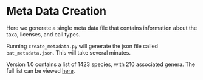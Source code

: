# Meta Data Creation

Here we generate a single meta data file that contains information about the taxa, licenses, and call types.  

Running `create_metadata.py` will generate the json file called `bat_metadata.json`. This will take several minutes.

Version 1.0 contains a list of 1423 species, with 210 associated genera. The full list can be viewed [here](list_of_bats,md).
